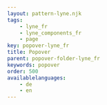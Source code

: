 ```yaml
---
layout: pattern-lyne.njk
tags: 
    - lyne_fr
    - lyne_components_fr
    - page
key: popover-lyne_fr
title: Popover
parent: popover-folder-lyne_fr
keywords: popover
order: 500
availablelanguages: 
    - de
    - en
---
```


